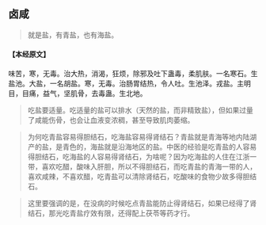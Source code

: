 ## 卤咸

> 就是盐，有青盐，也有海盐。

#### 【本经原文】
味苦，寒，无毒。治大热，消渴，狂烦，除邪及吐下蛊毒，柔肌肤。一名寒石。生盐池。大盐，一名胡盐。寒，无毒。治肠胃结热，令人吐。生池泽。戎盐。主明目，目痛，益气，坚肌骨，去毒蛊。生北地。

> 吃盐要适量。吃适量的盐可以排水（天然的盐，而非精致盐），但如果过量了咸能伤骨，也会让血液变浓稠，甚至导致肌肉萎缩。

> 为何吃青盐容易得胆结石，吃海盐容易得肾结石？青盐就是青海等地内陆湖产的盐，是青色的，海盐就是沿海地区的盐。中医的经验是吃青盐的人容易得胆结石，吃海盐的人容易得肾结石，为啥呢？因为吃海盐的人住在江浙一带，喜欢吃醋，酸味入肝胆，所以不得胆结石，而吃青盐的青海一带的人，喜欢咸辣，不喜欢醋，吃青盐可以清除肾结石，吃酸味的食物少故多得胆结石。

> 这里要强调的是，在没病的时候吃点青盐能防止得肾结石，如果已经得了肾结石，那光吃青盐疗效有限，还得配上茯苓等药才行。